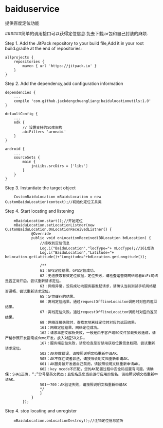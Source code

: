 # baiduservice
提供百度定位功能

######简单的调用接口可以获得定位信息.免去下载jar包和自己封装的麻烦.

Step 1. Add the JitPack repository to your build file,Add it in your root build.gradle at the end of repositories:

	allprojects {
		repositories {
			maven { url 'https://jitpack.io' }
		}
	}
  
Step 2. Add the dependency,add configuration information
  
	dependencies {
	    ...
        compile 'com.github.jackdengchuangliang:baidulocationutils:1.0'
	}
	
    defaultConfig {
        ...
        ndk {
            // 设置支持的SO库架构
            abiFilters 'armeabi'
        }
    }
    
	android {
	    ...
        sourceSets {
            main {
                jniLibs.srcDirs = ['libs']
            }
        }
	}
	
Step 3. Instantiate the target object

        CustomBaiduLocation mBaiduLocation = new CustomBaiduLocation(context);//初始化定位工具类

Step 4. Start locating and listening

        mBaiduLocation.start();//开始定位
        mBaiduLocation.setLocationListner(new CustomBaiduLocation.OnLocationReceivedListner() {
                @Override
                public void onLocationReceived(BDLocation bdLocation) {
                    //接收到定位信息
                    Log.i("BaiduLocation","locType="+ mLocType);//161成功
                    Log.i("BaiduLocation","Latitude="+ bdLocation.getLatitude()+"Longitude="+bdLocation.getLongitude());
                    
                    /**
                    61：GPS定位结果，GPS定位成功。
                    62：无法获取有效定位依据，定位失败，请检查运营商网络或者WiFi网络是否正常开启，尝试重新请求定位。
                    63：网络异常，没有成功向服务器发起请求，请确认当前测试手机网络是否通畅，尝试重新请求定位。
                    65：定位缓存的结果。
                    66：离线定位结果。通过requestOfflineLocaiton调用时对应的返回结果。
                    67：离线定位失败。通过requestOfflineLocaiton调用时对应的返回结果。
                    68：网络连接失败时，查找本地离线定位时对应的返回结果。
                    161：网络定位结果，网络定位成功。
                    162：请求串密文解析失败，一般是由于客户端SO文件加载失败造成，请严格参照开发指南或demo开发，放入对应SO文件。
                    167：服务端定位失败，请您检查是否禁用获取位置信息权限，尝试重新请求定位。
                    502：AK参数错误，请按照说明文档重新申请AK。
                    505：AK不存在或者非法，请按照说明文档重新申请AK。
                    601：AK服务被开发者自己禁用，请按照说明文档重新申请AK。
                    602：key mcode不匹配，您的AK配置过程中安全码设置有问题，请确保：SHA1正确，“;”分号是英文状态；且包名是您当前运行应用的包名，请按照说明文档重新申请AK。
                    501～700：AK验证失败，请按照说明文档重新申请AK
                    */
                    }
                }
            });
                
Step 4. stop locating and unregister
               
        mBaiduLocation.onLocationDestroy();//注销定位信息监听